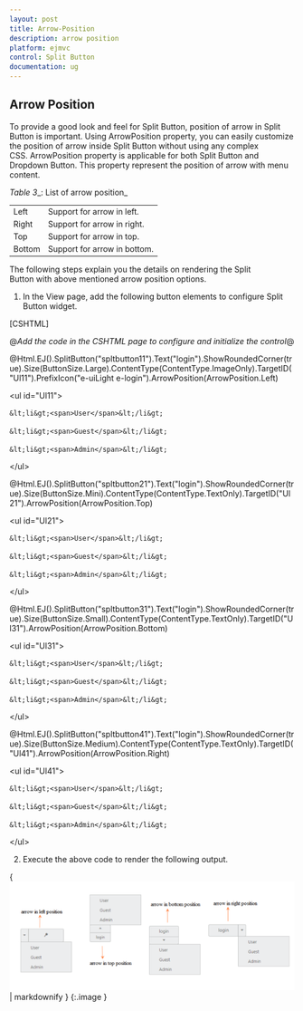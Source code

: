 ```yaml
---
layout: post
title: Arrow-Position
description: arrow position
platform: ejmvc
control: Split Button
documentation: ug
---
```


## Arrow Position

To provide a good look and feel for Split Button, position of arrow in Split Button is important. Using ArrowPosition property, you can easily customize the position of arrow inside Split Button without using any complex CSS. ArrowPosition property is applicable for both Split Button and Dropdown Button. This property represent the position of arrow with menu content.

_Table_ _3__: List of arrow position_

<table>
<tr>
<td>
Left</td><td>
Support for arrow in left.</td></tr>
<tr>
<td>
Right</td><td>
Support for arrow in right. </td></tr>
<tr>
<td>
Top</td><td>
Support for arrow in top. </td></tr>
<tr>
<td>
Bottom</td><td>
Support for arrow in bottom.</td></tr>
</table>


The following steps explain you the details on rendering the Split Button with above mentioned arrow position options.

1. In the View page, add the following button elements to configure Split Button widget.





[CSHTML]

@*Add the code in the CSHTML page to configure and initialize the control*@



@Html.EJ().SplitButton("spltbutton11").Text("login").ShowRoundedCorner(true).Size(ButtonSize.Large).ContentType(ContentType.ImageOnly).TargetID("Ul11").PrefixIcon("e-uiLight e-login").ArrowPosition(ArrowPosition.Left)

&lt;ul id="Ul11"&gt;

    &lt;li&gt;<span>User</span>&lt;/li&gt;

    &lt;li&gt;<span>Guest</span>&lt;/li&gt;

    &lt;li&gt;<span>Admin</span>&lt;/li&gt;

&lt;/ul&gt;

@Html.EJ().SplitButton("spltbutton21").Text("login").ShowRoundedCorner(true).Size(ButtonSize.Mini).ContentType(ContentType.TextOnly).TargetID("Ul21").ArrowPosition(ArrowPosition.Top)

&lt;ul id="Ul21"&gt;

    &lt;li&gt;<span>User</span>&lt;/li&gt;

    &lt;li&gt;<span>Guest</span>&lt;/li&gt;

    &lt;li&gt;<span>Admin</span>&lt;/li&gt;

&lt;/ul&gt;

@Html.EJ().SplitButton("spltbutton31").Text("login").ShowRoundedCorner(true).Size(ButtonSize.Small).ContentType(ContentType.TextOnly).TargetID("Ul31").ArrowPosition(ArrowPosition.Bottom)

&lt;ul id="Ul31"&gt;

    &lt;li&gt;<span>User</span>&lt;/li&gt;

    &lt;li&gt;<span>Guest</span>&lt;/li&gt;

    &lt;li&gt;<span>Admin</span>&lt;/li&gt;

&lt;/ul&gt;

@Html.EJ().SplitButton("spltbutton41").Text("login").ShowRoundedCorner(true).Size(ButtonSize.Medium).ContentType(ContentType.TextOnly).TargetID("Ul41").ArrowPosition(ArrowPosition.Right)

&lt;ul id="Ul41"&gt;

    &lt;li&gt;<span>User</span>&lt;/li&gt;

    &lt;li&gt;<span>Guest</span>&lt;/li&gt;

    &lt;li&gt;<span>Admin</span>&lt;/li&gt;

&lt;/ul&gt;

2. Execute the above code to render the following output.



{ ![C:/Users/ApoorvahR/AppData/Roaming/Skype/apoorvahr_1880/media_messaging/media_cache/^C01B0D02455D95BBD327414D1C3C7167250FB1C68D0B3EFD4A^pimgpsh_fullsize_distr.jpg](Arrow-Position_images/Arrow-Position_img1.png) | markdownify }
{:.image }


